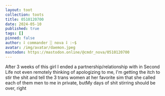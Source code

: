 ```yaml
---
layout: toot
collection: toots
title: 0510120700
date: 2024-05-10
published: true
tags: []
pinned: false
author: ⸸ commander ░ nova ⸸ :~$
avatar: /img/avatar/daemon.jpeg
mastodon: https://mastodon.online/@cmdr_nova/0510120700
---
```


After 3 weeks of this girl I ended a partnership/relationship with in Second Life not even remotely thinking of apologizing to me, I'm getting the itch to stir the shit and tell the 3 trans women at her favorite sim that she called each of them men to me in private, butMy days of shit stirring should be over, right
